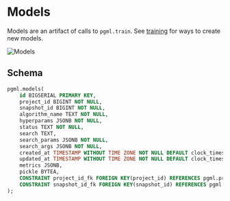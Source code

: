 # Models

Models are an artifact of calls to `pgml.train`. See [training](/guides/training/) for ways to create new models.

![Models](/images/model.png)

## Schema

```sql linenums="1" title="pgml.models"
pgml.models(
	id BIGSERIAL PRIMARY KEY,
	project_id BIGINT NOT NULL,
	snapshot_id BIGINT NOT NULL,
	algorithm_name TEXT NOT NULL,
	hyperparams JSONB NOT NULL,
	status TEXT NOT NULL,
	search TEXT,
	search_params JSONB NOT NULL,
	search_args JSONB NOT NULL,
	created_at TIMESTAMP WITHOUT TIME ZONE NOT NULL DEFAULT clock_timestamp(),
	updated_at TIMESTAMP WITHOUT TIME ZONE NOT NULL DEFAULT clock_timestamp(),
	metrics JSONB,
	pickle BYTEA,
	CONSTRAINT project_id_fk FOREIGN KEY(project_id) REFERENCES pgml.projects(id),
	CONSTRAINT snapshot_id_fk FOREIGN KEY(snapshot_id) REFERENCES pgml.snapshots(id)
);
```

